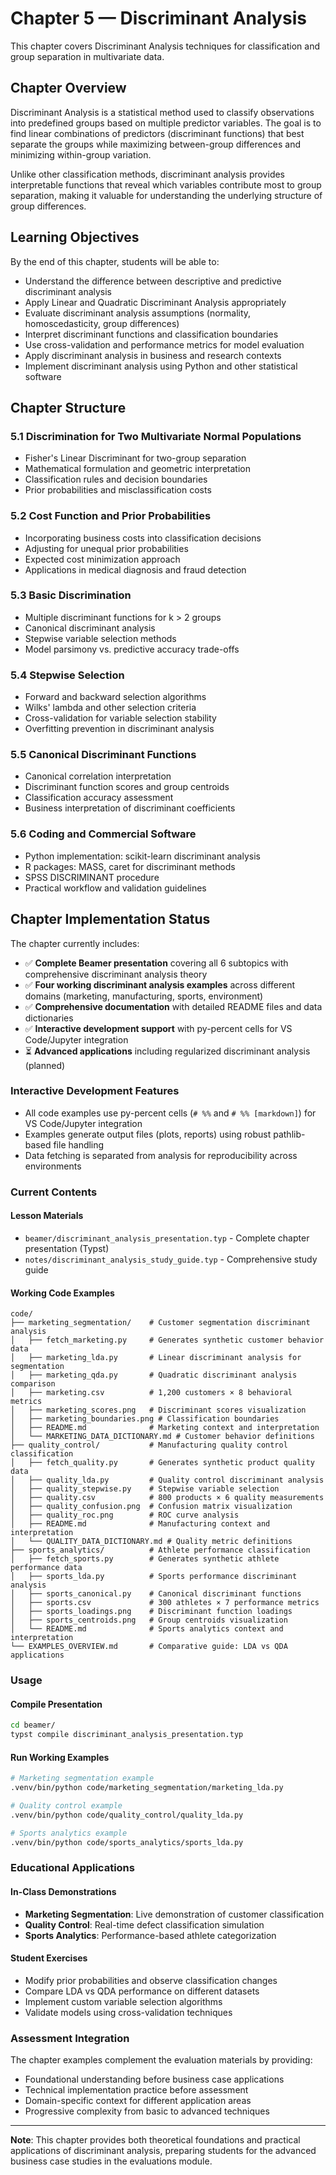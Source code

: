 # Chapter 5 — Discriminant Analysis

This chapter covers Discriminant Analysis techniques for classification and group separation in multivariate data.

## Chapter Overview

Discriminant Analysis is a statistical method used to classify observations into predefined groups based on multiple predictor variables. The goal is to find linear combinations of predictors (discriminant functions) that best separate the groups while maximizing between-group differences and minimizing within-group variation.

Unlike other classification methods, discriminant analysis provides interpretable functions that reveal which variables contribute most to group separation, making it valuable for understanding the underlying structure of group differences.

## Learning Objectives

By the end of this chapter, students will be able to:

- Understand the difference between descriptive and predictive discriminant analysis
- Apply Linear and Quadratic Discriminant Analysis appropriately
- Evaluate discriminant analysis assumptions (normality, homoscedasticity, group differences)
- Interpret discriminant functions and classification boundaries
- Use cross-validation and performance metrics for model evaluation
- Apply discriminant analysis in business and research contexts
- Implement discriminant analysis using Python and other statistical software

## Chapter Structure

### 5.1 Discrimination for Two Multivariate Normal Populations

- Fisher's Linear Discriminant for two-group separation
- Mathematical formulation and geometric interpretation
- Classification rules and decision boundaries
- Prior probabilities and misclassification costs

### 5.2 Cost Function and Prior Probabilities

- Incorporating business costs into classification decisions
- Adjusting for unequal prior probabilities
- Expected cost minimization approach
- Applications in medical diagnosis and fraud detection

### 5.3 Basic Discrimination

- Multiple discriminant functions for k > 2 groups
- Canonical discriminant analysis
- Stepwise variable selection methods
- Model parsimony vs. predictive accuracy trade-offs

### 5.4 Stepwise Selection

- Forward and backward selection algorithms
- Wilks' lambda and other selection criteria
- Cross-validation for variable selection stability
- Overfitting prevention in discriminant analysis

### 5.5 Canonical Discriminant Functions

- Canonical correlation interpretation
- Discriminant function scores and group centroids
- Classification accuracy assessment
- Business interpretation of discriminant coefficients

### 5.6 Coding and Commercial Software

- Python implementation: scikit-learn discriminant analysis
- R packages: MASS, caret for discriminant methods
- SPSS DISCRIMINANT procedure
- Practical workflow and validation guidelines

## Chapter Implementation Status

The chapter currently includes:

- ✅ **Complete Beamer presentation** covering all 6 subtopics with comprehensive discriminant analysis theory
- ✅ **Four working discriminant analysis examples** across different domains (marketing, manufacturing, sports, environment)
- ✅ **Comprehensive documentation** with detailed README files and data dictionaries
- ✅ **Interactive development support** with py-percent cells for VS Code/Jupyter integration
- ⏳ **Advanced applications** including regularized discriminant analysis (planned)

### Interactive Development Features

- All code examples use py-percent cells (`# %%` and `# %% [markdown]`) for VS Code/Jupyter integration
- Examples generate output files (plots, reports) using robust pathlib-based file handling
- Data fetching is separated from analysis for reproducibility across environments

### Current Contents

#### Lesson Materials

- `beamer/discriminant_analysis_presentation.typ` - Complete chapter presentation (Typst)
- `notes/discriminant_analysis_study_guide.typ` - Comprehensive study guide

#### Working Code Examples

```plaintext
code/
├── marketing_segmentation/    # Customer segmentation discriminant analysis
│   ├── fetch_marketing.py     # Generates synthetic customer behavior data
│   ├── marketing_lda.py       # Linear discriminant analysis for segmentation
│   ├── marketing_qda.py       # Quadratic discriminant analysis comparison
│   ├── marketing.csv          # 1,200 customers × 8 behavioral metrics
│   ├── marketing_scores.png   # Discriminant scores visualization
│   ├── marketing_boundaries.png # Classification boundaries
│   ├── README.md              # Marketing context and interpretation
│   └── MARKETING_DATA_DICTIONARY.md # Customer behavior definitions
├── quality_control/           # Manufacturing quality control classification
│   ├── fetch_quality.py       # Generates synthetic product quality data
│   ├── quality_lda.py         # Quality control discriminant analysis
│   ├── quality_stepwise.py    # Stepwise variable selection
│   ├── quality.csv            # 800 products × 6 quality measurements
│   ├── quality_confusion.png  # Confusion matrix visualization
│   ├── quality_roc.png        # ROC curve analysis
│   ├── README.md              # Manufacturing context and interpretation
│   └── QUALITY_DATA_DICTIONARY.md # Quality metric definitions
├── sports_analytics/          # Athlete performance classification
│   ├── fetch_sports.py        # Generates synthetic athlete performance data
│   ├── sports_lda.py          # Sports performance discriminant analysis
│   ├── sports_canonical.py    # Canonical discriminant functions
│   ├── sports.csv             # 300 athletes × 7 performance metrics
│   ├── sports_loadings.png    # Discriminant function loadings
│   ├── sports_centroids.png   # Group centroids visualization
│   └── README.md              # Sports analytics context and interpretation
└── EXAMPLES_OVERVIEW.md       # Comparative guide: LDA vs QDA applications
```

### Usage

#### Compile Presentation

```bash
cd beamer/
typst compile discriminant_analysis_presentation.typ
```

#### Run Working Examples

```bash
# Marketing segmentation example
.venv/bin/python code/marketing_segmentation/marketing_lda.py

# Quality control example
.venv/bin/python code/quality_control/quality_lda.py

# Sports analytics example
.venv/bin/python code/sports_analytics/sports_lda.py
```

### Educational Applications

#### In-Class Demonstrations

- **Marketing Segmentation**: Live demonstration of customer classification
- **Quality Control**: Real-time defect classification simulation
- **Sports Analytics**: Performance-based athlete categorization

#### Student Exercises

- Modify prior probabilities and observe classification changes
- Compare LDA vs QDA performance on different datasets
- Implement custom variable selection algorithms
- Validate models using cross-validation techniques

### Assessment Integration

The chapter examples complement the evaluation materials by providing:

- Foundational understanding before business case applications
- Technical implementation practice before assessment
- Domain-specific context for different application areas
- Progressive complexity from basic to advanced techniques

---

**Note**: This chapter provides both theoretical foundations and practical applications of discriminant analysis, preparing students for the advanced business case studies in the evaluations module.